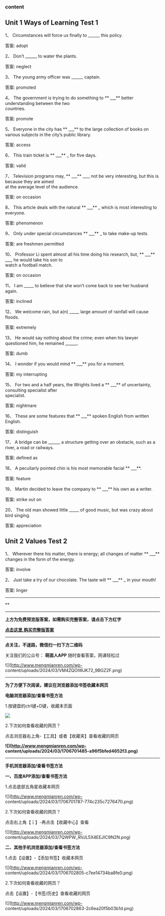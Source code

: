### content

## Unit 1 Ways of Learning Test 1

1、 Circumstances will force us finally to ______ this policy.

答案: adopt  

2、 Don’t ______ to water the plants.

答案: neglect

3、 The young army officer was ______ captain.

答案: promoted

4、 The government is trying to do something to ** ___** better understanding
between the two  
countries.

答案: promote

5、 Everyone in the city has ** ___** to the large collection of books on
various subjects in the city’s public library.

答案: access

6、 This train ticket is ** ___** _ for five days.

答案: valid

7、 Television programs may, ** ___** ___, not be very interesting, but this is
because they are aimed  
at the average level of the audience.

答案: on occasion

8、 This article deals with the natural ** ___** _ which is most interesting to
everyone.

答案: phenomenon

9、 Only under special circumstances ** ___** _ to take make-up tests.

答案: are freshmen permitted

10、 Professor Li spent almost all his time doing his research, but, ** ___**
___, he would take his son to  
watch a football match.

答案: on occasion

11、 I am _____ to believe that she won’t come back to see her husband again.

答案: inclined

12、 We welcome rain, but a(n) _____ large amount of rainfall will cause
floods.

答案: extremely

13、 He would say nothing about the crime; even when his lawyer questioned him,
he remained ______.

答案: dumb

14、 I wonder if you would mind ** ___** you for a moment.

答案: my interrupting

15、 For two and a half years, the Wrights lived a ** ___** of uncertainty,
consulting specialist after  
specialist.

答案: nightmare

16、 These are some features that ** ___** spoken English from written English.

答案: distinguish

17、 A bridge can be ______ a structure getting over an obstacle, such as a
river, a road or railways.

答案: defined as

18、 A peculiarly pointed chin is his most memorable facial ** ___**.

答案: feature

19、 Martin decided to leave the company to ** ___** his own as a writer.

答案: strike out on

20、 The old man showed little _____ of good music, but was crazy about bird
singing.

答案: appreciation

## Unit 2 Values Test 2

1、 Wherever there his matter, there is energy; all changes of matter ** ___**
changes in the form of the energy.

答案: involve

2、 Just take a try of our chocolate. The taste will ** ___** _ in your mouth!

答案: linger

* * *

**

* * *

**上方为免费预览版答案，如需购买完整答案，请点击下方红字**

[**点击这里,购买完整版答案**](http://mooc.mengmianren.com/mooc/330827.html)

* * *

**点关注，不迷路，微信扫一扫下方二维码**

关注我们的公众号： **萌面人APP** 随时查看答案，网课轻松过

![](http://www.mengmianren.com/wp-
content/uploads/2024/03/VM4ZQOIWJK72_9BGZ2F.png)

* * *

**为了方便下次阅读，建议在浏览器添加书签收藏本网页**

**电脑浏览器添加/查看书签方法**

1.按键盘的ctrl键+D键，收藏本页面

![](http://www.mengmianren.com/wp-content/uploads/2024/03/AF9T_JKKHAJN.png)

2.下次如何查看收藏的网页？

点击浏览器右上角-【工具】或者【收藏夹】查看收藏的网页

**![](http://www.mengmianren.com/wp-
content/uploads/2024/03/1706701485-a96f5bfed4652f3.png)**

* * *

**手机浏览器添加/查看书签方法**

**一、百度APP添加/查看书签方法**

1.点击底部五角星收藏本网页

![](http://www.mengmianren.com/wp-
content/uploads/2024/03/1706701787-774c235c7276470.png)

2.下次如何查看收藏的网页？

点击右上角【┇】-再点击【收藏中心】查看

![](http://www.mengmianren.com/wp-
content/uploads/2024/03/7QWPW_RVJL5X4EEJIC9N2N.png)

**二、其他手机浏览器添加/查看书签方法**

1.点击【设置】-【添加书签】收藏本网页

![](http://www.mengmianren.com/wp-
content/uploads/2024/03/1706702805-c7ee14734ba8fe0.png)

2.下次如何查看收藏的网页？

点击【设置】-【书签/历史】查看收藏的网页

![](http://www.mengmianren.com/wp-
content/uploads/2024/03/1706702863-2c6ea20f5b03b1d.png)


